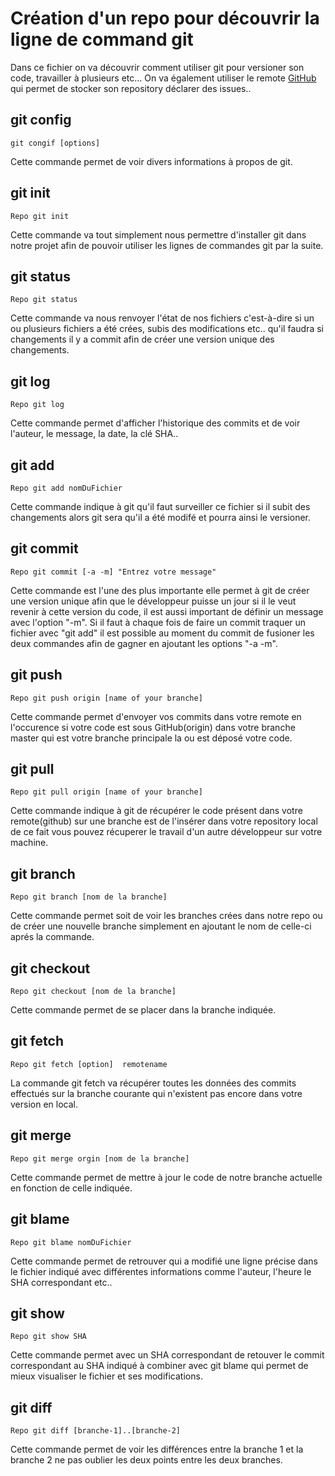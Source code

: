 # Création d'un repo pour découvrir la ligne de command git
Dans ce fichier on va découvrir comment utiliser git pour versioner son code, travailler à plusieurs etc... On va également utiliser le remote [GitHub](https://github.com) qui permet de stocker son repository déclarer des issues..

## git config
```
git congif [options]
```
Cette commande permet de voir divers informations à propos de git.

## git init
```
Repo git init
```
Cette commande va tout simplement nous permettre d'installer git dans notre projet afin de pouvoir utiliser les lignes de commandes git par la suite.

## git status
```
Repo git status
```
Cette commande va nous renvoyer l'état de nos fichiers c'est-à-dire si un ou plusieurs fichiers a été crées, subis des modifications etc.. qu'il faudra si changements il y a commit afin de créer une version unique des changements.

## git log
```
Repo git log
```
Cette commande permet d'afficher l'historique des commits et de voir l'auteur, le message, la date, la clé SHA..

## git add
```
Repo git add nomDuFichier
```
Cette commande indique à git qu'il faut surveiller ce fichier si il subit des changements alors git sera qu'il a été modifé et pourra ainsi le versioner.

## git commit
```
Repo git commit [-a -m] "Entrez votre message"
```
Cette commande est l'une des plus importante elle permet à git de créer une version unique afin que le développeur puisse un jour si il le veut revenir à cette version du code, il est aussi important de définir un message avec l'option "-m". Si il faut à chaque fois de faire un commit traquer un fichier avec "git add" il est possible au moment du commit de fusioner les deux commandes afin de gagner en ajoutant les options "-a -m".

## git push
```
Repo git push origin [name of your branche]
```
Cette commande permet d'envoyer vos commits dans votre remote en l'occurence si votre code est sous GitHub(origin) dans votre branche master qui est votre branche principale la ou est déposé votre code.

## git pull
```
Repo git pull origin [name of your branche]
```
Cette commande indique à git de récupérer le code présent dans votre remote(github) sur une branche est de l'insérer dans votre repository local de ce fait vous pouvez récuperer le travail d'un autre développeur sur votre machine.

## git branch
```
Repo git branch [nom de la branche]
```
Cette commande permet soit de voir les branches crées dans notre repo ou de créer une nouvelle branche simplement en ajoutant le nom de celle-ci aprés la commande.

## git checkout
```
Repo git checkout [nom de la branche]
```
Cette commande permet de se placer dans la branche indiquée.

## git fetch
```
Repo git fetch [option]  remotename
```
La commande git fetch va récupérer toutes les données des commits effectués sur la branche courante qui n'existent pas encore dans votre version en local.

## git merge
```
Repo git merge orgin [nom de la branche]
```
Cette commande permet de mettre à jour le code de notre branche actuelle en fonction de celle indiquée.

## git blame
```
Repo git blame nomDuFichier
```
Cette commande permet de retrouver qui a modifié une ligne précise dans le fichier indiqué avec différentes informations comme l'auteur, l'heure le SHA correspondant etc..

## git show
```
Repo git show SHA
```
Cette commande permet avec un SHA correspondant de retouver le commit correspondant au SHA indiqué à combiner avec git blame qui permet de mieux visualiser le fichier et ses modifications.

## git diff
````
Repo git diff [branche-1]..[branche-2]
````
Cette commande permet de voir les différences entre la branche 1 et la branche 2 ne pas oublier les deux points entre les deux branches.
